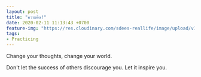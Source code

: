 ```yaml
---
layout: post
title: "ความคิด!"
date: 2020-02-11 11:13:43 +0700
feature-img: "https://res.cloudinary.com/sdees-reallife/image/upload/v1555658919/sample_feature_img.png"
tags:
- Practicing
---
```

Change your thoughts, change your world.

<i class="fa fa-child" style="color:plum"></i>

Don't let the success of others discourage you. Let it inspire you.
